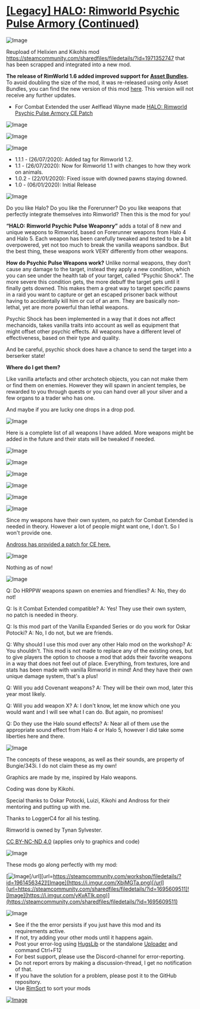 # [[Legacy] HALO: Rimworld Psychic Pulse Armory (Continued)](https://steamcommunity.com/sharedfiles/filedetails/?id=2266844058)

![Image](https://i.imgur.com/buuPQel.png)

Reupload of Helixien and Kikohis mod
https://steamcommunity.com/sharedfiles/filedetails/?id=1971352747
that has been scrapped and integrated into a new mod.

**The release of RimWorld 1.6 added improved support for [Asset Bundles](https://github.com/emipa606/AssetBuilder/blob/main/README.md).**
To avoid doubling the size of the mod, it was re-released using only Asset Bundles, you can find the new version of this mod [here](https://steamcommunity.com/sharedfiles/filedetails/?id=3507626861).
This version will not receive any further updates.

- For Combat Extended the user Aelflead Wayne made [HALO: Rimworld Psychic Pulse Armory CE Patch](https://steamcommunity.com/sharedfiles/filedetails/?id=2684020337)

![Image](https://i.imgur.com/pufA0kM.png)
	
![Image](https://i.imgur.com/Z4GOv8H.png)

![Image](https://i.imgur.com/WBjs7fi.png)


- 1.1.1 - (26/07/2020): Added tag for Rimworld 1.2.
- 1.1 - (26/07/2020): Now for Rimworld 1.1 with changes to how they work on animals.
- 1.0.2 - (22/01/2020): Fixed issue with downed pawns staying downed.
- 1.0 - (06/01/2020): Initial Release


![Image](https://i.imgur.com/Re4oJz0.png)

Do you like Halo? Do you like the Forerunner? Do you like weapons that perfectly integrate themselves into Rimworld? Then this is the mod for you!

**“HALO: Rimworld Psychic Pulse Weaponry”** adds a total of 8 new and unique weapons to Rimworld, based on Forerunner weapons from Halo 4 and Halo 5. Each weapon has been carefully tweaked and tested to be a bit overpowered, yet not too much to break the vanilla weapons sandbox. But the best thing, these weapons work VERY differently from other weapons.

**How do Psychic Pulse Weapons work?**
Unlike normal weapons, they don’t cause any damage to the target, instead they apply a new condition, which you can see under the health tab of your target, called “Psychic Shock”. The more severe this condition gets, the more debuff the target gets until it finally gets downed. This makes them a great way to target specific pawns in a raid you want to capture or get an escaped prisoner back without having to accidentally kill him or cut of an arm. They are basically non-lethal, yet are more powerful than lethal weapons.

Psychic Shock has been implemented in a way that it does not affect mechanoids, takes vanilla traits into account as well as equipment that might offset other psychic effects.
All weapons have a different level of effectiveness, based on their type and quality.

And be careful, psychic shock does have a chance to send the target into a berserker state!

**Where do I get them?**

Like vanilla artefacts and other archotech objects, you can not make them or find them on enemies. However they will spawn in ancient temples, be rewarded to you through quests or you can hand over all your silver and a few organs to a trader who has one.

And maybe if you are lucky one drops in a drop pod.

![Image](https://i.imgur.com/hfI5Rds.png)

Here is a complete list of all weapons I have added. More weapons might be added in the future and their stats will be tweaked if needed.

![Image](https://i.imgur.com/4b6SvOz.png)

![Image](https://i.imgur.com/YMCayAp.png)

![Image](https://i.imgur.com/Bk46p0P.png)

![Image](https://i.imgur.com/JlKZNF8.png)

![Image](https://i.imgur.com/6LS39H1.png)

![Image](https://i.imgur.com/zsRXYSQ.png)

Since my weapons have their own system, no patch for Combat Extended is needed in theory. However a lot of people might want one, I don't. So I won't provide one.

[ Andross has provided a patch for CE here.](https://steamcommunity.com/sharedfiles/filedetails/?id=1975126093)


![Image](https://i.imgur.com/34eTpbz.png)

Nothing as of now!

![Image](https://i.imgur.com/LECpYzY.png)

Q: Do HRPPW weapons spawn on enemies and friendlies?
A: No, they do not!

Q: Is it Combat Extended compatible?
A: Yes! They use their own system, no patch is needed in theory.

Q: Is this mod part of the Vanilla Expanded Series or do you work for Oskar Potocki?
A: No, I do not, but we are friends.

Q: Why should I use this mod over any other Halo mod on the workshop?
A: You shouldn't. This mod is not made to replace any of the existing ones, but to give players the option to choose a mod that adds their favorite weapons in a way that does not feel out of place. Everything, from textures, lore and stats has been made with vanilla Rimworld in mind! And they have their own unique damage system, that's a plus!

Q: Will you add Covenant weapons?
A: They will be their own mod, later this year most likely.

Q: Will you add weapon X?
A: I don't know, let me know which one you would want and I will see what I can do. But again, no promises!

Q: Do they use the Halo sound effects?
A: Near all of them use the appropriate sound effect from Halo 4 or Halo 5, however I did take some liberties here and there.

![Image](https://i.imgur.com/9WHOC8Z.png)

The concepts of these weapons, as well as their sounds, are property of Bungie/343i. I do not claim these as my own!

Graphics are made by me, inspired by Halo weapons.

Coding was done by Kikohi.

Special thanks to Oskar Potocki, Luizi, Kikohi and Andross for their mentoring and putting up with me.

Thanks to LoggerC4 for all his testing.

Rimworld is owned by Tynan Sylvester.

[ CC BY-NC-ND 4.0](https://creativecommons.org/licenses/by-nc-nd/4.0/) (applies only to graphics and code)

![Image](https://i.imgur.com/bZUPCnx.png)

These mods go along perfectly with my mod:

[![Image](https://i.imgur.com/MkmFIei.png)[/url][url=https://steamcommunity.com/workshop/filedetails/?id=1961456342]![Image](https://i.imgur.com/XbiMGTa.png)[/url][url=https://steamcommunity.com/sharedfiles/filedetails/?id=1695609511]![Image](https://i.imgur.com/yKvATIk.png)](https://steamcommunity.com/sharedfiles/filedetails/?id=1695609511)


![Image](https://i.imgur.com/PwoNOj4.png)



-  See if the the error persists if you just have this mod and its requirements active.
-  If not, try adding your other mods until it happens again.
-  Post your error-log using [HugsLib](https://steamcommunity.com/workshop/filedetails/?id=818773962) or the standalone [Uploader](https://steamcommunity.com/sharedfiles/filedetails/?id=2873415404) and command Ctrl+F12
-  For best support, please use the Discord-channel for error-reporting.
-  Do not report errors by making a discussion-thread, I get no notification of that.
-  If you have the solution for a problem, please post it to the GitHub repository.
-  Use [RimSort](https://github.com/RimSort/RimSort/releases/latest) to sort your mods

 

[![Image](https://img.shields.io/github/v/release/emipa606/HaloRimworldPsychicPulseArmory?label=latest%20version&style=plastic&color=9f1111&labelColor=black)](https://steamcommunity.com/sharedfiles/filedetails/changelog/2266844058)
